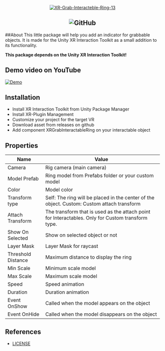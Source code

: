 <p align="center">
<a href="https://imgbb.com/"><img src="https://i.ibb.co/Tb19xnc/XR-Grab-Interacteble-Ring-13.png" alt="XR-Grab-Interacteble-Ring-13" border="0"></a>
</p>

<h2 align="center">

<img alt="GitHub" src="https://img.shields.io/github/license/podobaas/DevToAPI?color=green&style=flat">
</h2>

##About
This little package will help you add an indicator for grabbable objects. It is made for the Unity XR Interaction Toolkit as a small addition to its functionality.

**This package depends on the Unity XR Interaction Toolkit!**

## Demo video on YouTube
[![Demo](https://img.youtube.com/vi/-FZZ0IZzTEY/0.jpg)](https://www.youtube.com/embed/-FZZ0IZzTEY)

## Installation
* Install XR Interaction Toolkit from Unity Package Manager
* Install XR-Plugin Management
* Customize your project for the target VR
* Download asset from releases on github
* Add component XRGrabInteractableRing on your interactable object

## Properties
| Name  | Value |
| ------------- | ------------- |
| Camera | Rig camera (main camera) |
| Model Prefab | Ring model from Prefabs folder or your custom model|
| Color | Model color |
| Transform type  | Self: The ring will be placed in the center of the object. Custom: Custom attach transform |
| Attach Transform  | The transform that is used as the attach point for Interactables. Only for Custom transform type. |
| Show On Selected  | Show on selected object or not  |
| Layer Mask  | Layer Mask for raycast  |
| Threshold Distance  | Maximum distance to display the ring  |
| Min Scale | Minimum scale model |
| Max Scale  | Maximum scale model|
| Speed  | Speed animation |
| Duration | Duration animation |
| Event OnShow | Called when the model appears on the object  |
| Event OnHide | Called when the model disappears on the object  |


## References
+ [LICENSE](LICENSE)